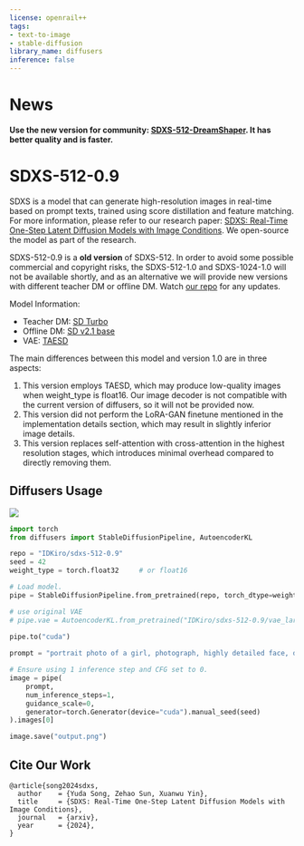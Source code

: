 ```yaml
---
license: openrail++
tags:
- text-to-image
- stable-diffusion
library_name: diffusers
inference: false
---
```


# News

**Use the new version for community: [SDXS-512-DreamShaper](https://huggingface.co/IDKiro/sdxs-512-dreamshaper). It has better quality and is faster.**

# SDXS-512-0.9

SDXS is a model that can generate high-resolution images in real-time based on prompt texts, trained using score distillation and feature matching. For more information, please refer to our research paper: [SDXS: Real-Time One-Step Latent Diffusion Models with Image Conditions](https://arxiv.org/abs/2403.16627). We open-source the model as part of the research.

SDXS-512-0.9 is a **old version** of SDXS-512. In order to avoid some possible commercial and copyright risks, the SDXS-512-1.0 and SDXS-1024-1.0 will not be available shortly, and as an alternative we will provide new versions with different teacher DM or offline DM. Watch [our repo](https://github.com/IDKiro/sdxs) for any updates.

Model Information:
- Teacher DM: [SD Turbo](https://huggingface.co/stabilityai/sd-turbo)
- Offline DM: [SD v2.1 base](https://huggingface.co/stabilityai/stable-diffusion-2-1-base)
- VAE: [TAESD](https://huggingface.co/madebyollin/taesd)

The main differences between this model and version 1.0 are in three aspects:
1. This version employs TAESD, which may produce low-quality images when weight_type is float16. Our image decoder is not compatible with the current version of diffusers, so it will not be provided now.
2. This version did not perform the LoRA-GAN finetune mentioned in the implementation details section, which may result in slightly inferior image details.
3. This version replaces self-attention with cross-attention in the highest resolution stages, which introduces minimal overhead compared to directly removing them.

## Diffusers Usage

![](output.png)

```python
import torch
from diffusers import StableDiffusionPipeline, AutoencoderKL

repo = "IDKiro/sdxs-512-0.9"
seed = 42
weight_type = torch.float32     # or float16

# Load model.
pipe = StableDiffusionPipeline.from_pretrained(repo, torch_dtype=weight_type)

# use original VAE
# pipe.vae = AutoencoderKL.from_pretrained("IDKiro/sdxs-512-0.9/vae_large")
 
pipe.to("cuda")

prompt = "portrait photo of a girl, photograph, highly detailed face, depth of field, moody light, golden hour"

# Ensure using 1 inference step and CFG set to 0.
image = pipe(
    prompt, 
    num_inference_steps=1, 
    guidance_scale=0,
    generator=torch.Generator(device="cuda").manual_seed(seed)
).images[0]

image.save("output.png")
```

## Cite Our Work

```
@article{song2024sdxs,
  author    = {Yuda Song, Zehao Sun, Xuanwu Yin},
  title     = {SDXS: Real-Time One-Step Latent Diffusion Models with Image Conditions},
  journal   = {arxiv},
  year      = {2024},
}
```
